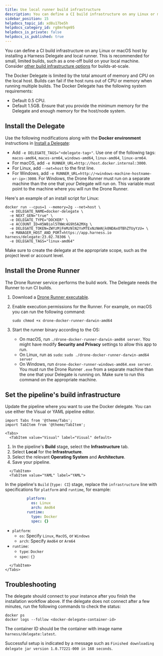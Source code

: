 ```yaml
---
title: Use local runner build infrastructure
description: You can define a CI build infrastructure on any Linux or macOS host.
sidebar_position: 15
helpdocs_topic_id: xd8u17be5h
helpdocs_category_id: rg8mrhqm95
helpdocs_is_private: false
helpdocs_is_published: true
---
```


You can define a CI build infrastructure on any Linux or macOS host by installing a Harness Delegate and local runner. This is recommended for small, limited builds, such as a one-off build on your local machine. Consider [other build infrastructure options](/docs/category/set-up-build-infrastructure) for builds-at-scale.

The Docker Delegate is limited by the total amount of memory and CPU on the local host. Builds can fail if the host runs out of CPU or memory when running multiple builds. The Docker Delegate has the following system requirements:

* Default 0.5 CPU.
* Default 1.5GB. Ensure that you provide the minimum memory for the Delegate and enough memory for the host/node system.

## Install the Delegate

Use the following modifications along with the **Docker environment** instructions in [Install a Delegate](/docs/platform/Delegates/install-delegates/install-a-delegate):

* Add `-e DELEGATE_TAGS="<delegate-tag>"`. Use one of the following tags: `macos-amd64`, `macos-arm64`, `windows-amd64`, `linux-amd64`, `linux-arm64`.
* For macOS, add `-e RUNNER_URL=http://host.docker.internal:3000`.
* For Linux, add `--net=host` to the first line.
* For Windows, add `-e RUNNER_URL=http://<windows-machine-hostname-or-ip>:3000`. For Windows, the Drone Runner must run on a separate machine than the one that your Delegate will run on. This variable must point to the machine where you will run the Drone Runner.

Here's an example of an install script for Linux:

```
docker run --cpus=1 --memory=2g --net=host \
  -e DELEGATE_NAME=docker-delegate \
  -e NEXT_GEN="true" \
  -e DELEGATE_TYPE="DOCKER" \
  -e ACCOUNT_ID=H5W8iol5TNWc4G9h5A2MXg \
  -e DELEGATE_TOKEN=ZWYzMjFmMzNlN2YxMTExNzNmNjk0NDAxOTBhZTUyYzU= \
  -e MANAGER_HOST_AND_PORT=https://app.harness.io harness/delegate:23.02.78306 \
  -e DELEGATE_TAGS="linux-amd64"
```

Make sure to create the delegate at the appropriate scope, such as the project level or account level.

## Install the Drone Runner

The Drone Runner service performs the build work. The Delegate needs the Runner to run CI builds.

1. Download a [Drone Runner executable](https://github.com/harness/drone-docker-runner/releases).
2. Enable execution permissions for the Runner. For example, on macOS you can run the following command:

   ```
   sudo chmod +x drone-docker-runner-darwin-amd64
   ```

3. Start the runner binary according to the OS:

   * On macOS, run `./drone-docker-runner-darwin-amd64 server`. You might have modify **Security and Privacy** settings to allow this app to run.
   * On Linux, run as `sudo`: `sudo ./drone-docker-runner-darwin-amd64 server`
   * On Windows, run `drone-docker-runner-windows-amd64.exe server`. You must run the Drone Runner `.exe` from a separate machine than the one that your Delegate is running on. Make sure to run this command on the appropriate machine.

## Set the pipeline's build infrastructure

Update the pipeline where you want to use the Docker delegate. You can use either the Visual or YAML pipeline editor.

```mdx-code-block
import Tabs from '@theme/Tabs';
import TabItem from '@theme/TabItem';
```
```mdx-code-block
<Tabs>
  <TabItem value="Visual" label="Visual" default>
```

1. In the pipeline's **Build** stage, select the **Infrastructure** tab.
2. Select **Local** for the **Infrastructure**.
3. Select the relevant **Operating System** and **Architecture**.
4. Save your pipeline.

```mdx-code-block
  </TabItem>
  <TabItem value="YAML" label="YAML">
```

In the pipeline's `Build` (`type: CI`) stage, replace the `infrastructure` line with specifications for `platform` and `runtime`, for example:

```yaml
          platform:
            os: Linux
            arch: Amd64
          runtime:
            type: Docker
            spec: {}
```

* `platform`:
  * `os`: Specify `Linux`, `MacOS`, or `Windows`
  * `arch`: Specify `Amd64` or `Arm64`
* `runtime`:
  * `type`: `Docker`
  * `spec`: `{}`

```mdx-code-block
  </TabItem>
</Tabs>
```

## Troubleshooting

The delegate should connect to your instance after you finish the installation workflow above. If the delegate does not connect after a few minutes, run the following commands to check the status:

```
docker ps
docker logs --follow <docker-delegate-container-id>
```

The container ID should be the container with image name `harness/delegate:latest`.

Successful setup is indicated by a message such as `Finished downloading delegate jar version 1.0.77221-000 in 168 seconds`.
